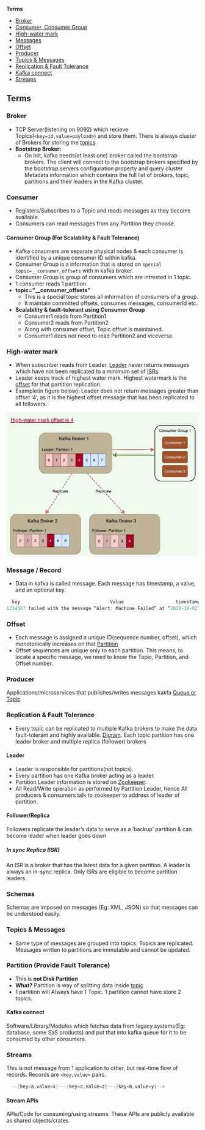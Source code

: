 **Terms**
  - [Broker](#br)
  - [Consumer, Consumer Group](#con)
  - [High-water mark](#hwm)
  - [Messages](#msg)
  - [Offset](#off)
  - [Producer](#pr)
  - [Topics & Messages](#tm)
  - [Replication & Fault Tolerance](#rf)
  - [Kafka connect](#kc)
  - [Streams](#st)


## Terms
<a name=br></a>
### Broker
- TCP Server(listening on 9092) which recieve Topics(`<key=id,value=payload>`) and store them. There is always cluster of Brokers for storing the [topics](#tp)
- **Bootstrap Broker:**
  - On Init, kafka needs(at least one) broker called the bootstrap brokers. The client will connect to the bootstrap brokers specified by the bootstrap.servers configuration property and query cluster Metadata information which contains the full list of brokers, topic, partitions and their leaders in the Kafka cluster.

<a name=con></a>
### Consumer
- Registers/Subscribes to a Topic and reads messages as they become available.
- Consumers can read messages from any Partition they choose.


#### Consumer Group (For Scalability & Fault Tolerance)
- Kafka consumers are separate physical nodes & each consumer is identified by a unique consumer ID within kafka.
- Consumer Group is a information that is stored on `special topic=__consumer_offsets` with in kafka broker.
- Consumer Group is group of consumers which are intrested in 1 topic.
- 1 consumer reads 1 partition
- **topic="__consumer_offsets"**
  - This is a special topic stores all information of consumers of a group.
  - It maintain committed offsets, consumes messages, consumerId etc.
- **Scalability & fault-tolerant using Consumer Group**
  - Consumer1 reads from Partition1
  - Consumer2 reads from Partition2
  - Along with consumer offset, Topic offset is maintained.
  - Consumer1 does not need to read Partition2 and viceversa.

<a name=hwm></a>
### High-water mark
- When subscriber reads from Leader. [Leader](#rf) never returns messages which have not been replicated to a minimum set of [ISRs](#isr).
- Leader keeps track of highest water mark. Highest watermark is the [offset](#off) for that partition replication.
- Example(in figure below): Leader does not return messages greater than offset ‘4’, as it is the highest offset message that has been replicated to all followers.

<img src=../images/high-water-mark.JPG width=600/>

<a name=msg></a>
### Message / Record
- Data in kafka is called message. Each message has timestamp, a value, and an optional key.
```c
  key                                 Value                   timestamp
1234567 failed with the message “Alert: Machine Failed” at “2020-10-02T10:34:11.654Z”
```

<a name=off></a>
### Offset
- Each message is assigned a unique ID(sequence number, offset), which monotonically increases on that [Partition](#tp)
- Offset sequences are unique only to each partition. This means, to locate a specific message, we need to know the Topic, Partition, and Offset number.

<a name=pr></a>
### Producer
Applications/microservices that publishes/writes messages kakfa [Queue or Topic](#tp)

<a name=rf></a>
### Replication & Fault Tolerance
- Every topic can be replicated to multiple Kafka brokers to make the data fault-tolerant and highly available. [Digram](#con). Each topic partition has one leader broker and multiple replica (follower) brokers
#### Leader
- Leader is responsible for partitions(not topics).
- Every partition has one Kafka broker acting as a leader.
- Partition Leader information is stored on [Zookeeper](System-Design/Concepts/Databases/Database_Scaling/Sharding/README.md#cs).
- All Read/Write operation as performed by Partition Leader, hence All producers & consumers talk to zookeeper to address of leader of partition.
#### Follower/Replica
Followers replicate the leader’s data to serve as a ‘backup’ partition & can become leader when leader goes down
##### In sync Replica (ISR)
An ISR is a broker that has the latest data for a given partition. A leader is always an in-sync replica. Only ISRs are eligible to become partition leaders.

<a name=sch></a>
### Schemas
Schemas are imposed on messages (Eg: XML, JSON) so that messages can be understood easily.

<a name=tm></a>
### Topics & Messages
- Same type of messages are grouped into topics. Topics are replicated. Messages written to partitions are immutable and cannot be updated.

### Partition (Provide Fault Tolerance)
- This is **not Disk Partition**
- **What?** Partition is way of splitting data inside [topic](#tm)
- 1 partition will Always have 1 Topic. 1 partition cannot have store 2 topics.

<a name=kc></a>
#### Kafka connect
Software/Library/Modules which fetches data from legacy systems(Eg: database, some SaS products) and put that into kafka queue for it to be consumed by other consumers.

<a name=st></a>
### Streams
This is not message from 1 application to other, but real-time flow of records. Records are `<key,value>` pairs.
```c
  --|key=a,value=x|---|key=c,value=z|---|key=b,value=y|-->
```
#### Stream APIs
APIs/Code for consuming/using streams. These APIs are publicly available as shared objects/crates.
